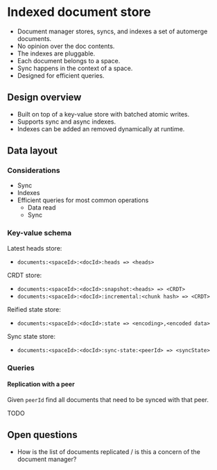 # Indexed document store

- Document manager stores, syncs, and indexes a set of automerge documents.
- No opinion over the doc contents.
- The indexes are pluggable.
- Each document belongs to a space.
- Sync happens in the context of a space.
- Designed for efficient queries.

## Design overview

- Built on top of a key-value store with batched atomic writes.
- Supports sync and async indexes.
- Indexes can be added an removed dynamically at runtime.

## Data layout

### Considerations

- Sync
- Indexes
- Efficient queries for most common operations
  - Data read
  - Sync

### Key-value schema

Latest heads store:

- `documents:<spaceId>:<docId>:heads => <heads>`

CRDT store:

- `documents:<spaceId>:<docId>:snapshot:<heads> => <CRDT>`
- `documents:<spaceId>:<docId>:incremental:<chunk hash> => <CRDT>`

Reified state store:

- `documents:<spaceId>:<docId>:state => <encoding>,<encoded data>`

Sync state store:

- `documents:<spaceId>:<docId>:sync-state:<peerId> => <syncState>`

### Queries

#### Replication with a peer

Given `peerId` find all documents that need to be synced with that peer.

TODO

## Open questions

- How is the list of documents replicated / is this a concern of the document manager?
